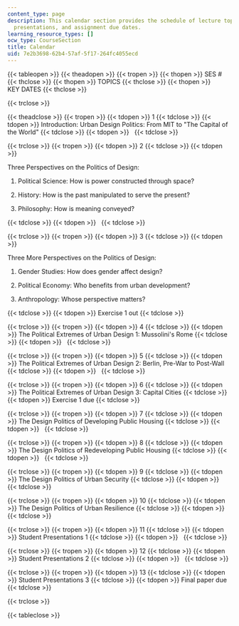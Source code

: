 ```yaml
---
content_type: page
description: This calendar section provides the schedule of lecture topics, student
  presentations, and assignment due dates.
learning_resource_types: []
ocw_type: CourseSection
title: Calendar
uid: 7e2b3698-62b4-57af-5f17-264fc4055ecd
---
```


{{< tableopen >}}
{{< theadopen >}}
{{< tropen >}}
{{< thopen >}}
SES #
{{< thclose >}}
{{< thopen >}}
TOPICS
{{< thclose >}}
{{< thopen >}}
KEY DATES
{{< thclose >}}

{{< trclose >}}

{{< theadclose >}}
{{< tropen >}}
{{< tdopen >}}
1
{{< tdclose >}}
{{< tdopen >}}
Introduction: Urban Design Politics: From MIT to "The Capital of the World"
{{< tdclose >}}
{{< tdopen >}}
 
{{< tdclose >}}

{{< trclose >}}
{{< tropen >}}
{{< tdopen >}}
2
{{< tdclose >}}
{{< tdopen >}}


Three Perspectives on the Politics of Design:

1) Political Science: How is power constructed through space?

2) History: How is the past manipulated to serve the present?

3) Philosophy: How is meaning conveyed?


{{< tdclose >}}
{{< tdopen >}}
 
{{< tdclose >}}

{{< trclose >}}
{{< tropen >}}
{{< tdopen >}}
3
{{< tdclose >}}
{{< tdopen >}}


Three More Perspectives on the Politics of Design:

1) Gender Studies: How does gender affect design?

2) Political Economy: Who benefits from urban development?

3) Anthropology: Whose perspective matters?


{{< tdclose >}}
{{< tdopen >}}
Exercise 1 out
{{< tdclose >}}

{{< trclose >}}
{{< tropen >}}
{{< tdopen >}}
4
{{< tdclose >}}
{{< tdopen >}}
The Political Extremes of Urban Design 1: Mussolini's Rome
{{< tdclose >}}
{{< tdopen >}}
 
{{< tdclose >}}

{{< trclose >}}
{{< tropen >}}
{{< tdopen >}}
5
{{< tdclose >}}
{{< tdopen >}}
The Political Extremes of Urban Design 2: Berlin, Pre-War to Post-Wall
{{< tdclose >}}
{{< tdopen >}}
 
{{< tdclose >}}

{{< trclose >}}
{{< tropen >}}
{{< tdopen >}}
6
{{< tdclose >}}
{{< tdopen >}}
The Political Extremes of Urban Design 3: Capital Cities
{{< tdclose >}}
{{< tdopen >}}
Exercise 1 due
{{< tdclose >}}

{{< trclose >}}
{{< tropen >}}
{{< tdopen >}}
7
{{< tdclose >}}
{{< tdopen >}}
The Design Politics of Developing Public Housing
{{< tdclose >}}
{{< tdopen >}}
 
{{< tdclose >}}

{{< trclose >}}
{{< tropen >}}
{{< tdopen >}}
8
{{< tdclose >}}
{{< tdopen >}}
The Design Politics of Redeveloping Public Housing
{{< tdclose >}}
{{< tdopen >}}
 
{{< tdclose >}}

{{< trclose >}}
{{< tropen >}}
{{< tdopen >}}
9
{{< tdclose >}}
{{< tdopen >}}
The Design Politics of Urban Security
{{< tdclose >}}
{{< tdopen >}}
 
{{< tdclose >}}

{{< trclose >}}
{{< tropen >}}
{{< tdopen >}}
10
{{< tdclose >}}
{{< tdopen >}}
The Design Politics of Urban Resilience
{{< tdclose >}}
{{< tdopen >}}
 
{{< tdclose >}}

{{< trclose >}}
{{< tropen >}}
{{< tdopen >}}
11
{{< tdclose >}}
{{< tdopen >}}
Student Presentations 1
{{< tdclose >}}
{{< tdopen >}}
 
{{< tdclose >}}

{{< trclose >}}
{{< tropen >}}
{{< tdopen >}}
12
{{< tdclose >}}
{{< tdopen >}}
Student Presentations 2
{{< tdclose >}}
{{< tdopen >}}
 
{{< tdclose >}}

{{< trclose >}}
{{< tropen >}}
{{< tdopen >}}
13
{{< tdclose >}}
{{< tdopen >}}
Student Presentations 3
{{< tdclose >}}
{{< tdopen >}}
Final paper due
{{< tdclose >}}

{{< trclose >}}

{{< tableclose >}}